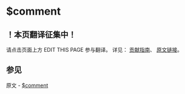 # $comment

## ！本页翻译征集中！

请点击页面上方 EDIT THIS PAGE 参与翻译。
详见：
[贡献指南]( https://github.com/JinMuInfo/MongoDB-Manual-zh/blob/master/CONTRIBUTING.md )、
[原文链接](  https://docs.mongodb.com/manual/reference/operator/query/comment/  )。

## 参见

原文 - [$comment]( https://docs.mongodb.com/manual/reference/operator/query/comment/ )

